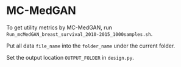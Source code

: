# MC-MedGAN

To get utility metrics by MC-MedGAN, run `Run_mcMedGAN_breast_survival_2010-2015_1000samples.sh`.

Put all data `file_name` into the `folder_name` under the current folder.

Set the output location `OUTPUT_FOLDER` in `design.py`.
